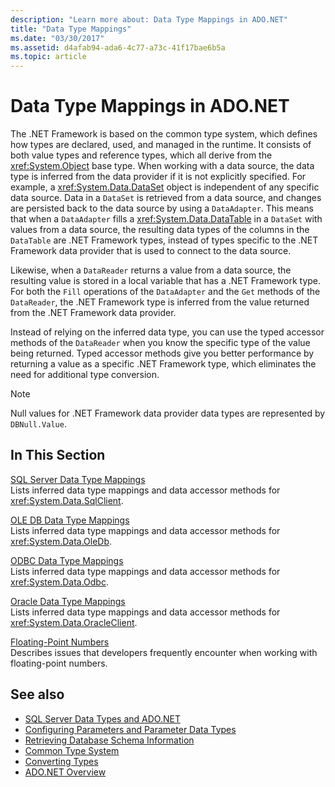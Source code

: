 ```yaml
---
description: "Learn more about: Data Type Mappings in ADO.NET"
title: "Data Type Mappings"
ms.date: "03/30/2017"
ms.assetid: d4afab94-ada6-4c77-a73c-41f17bae6b5a
ms.topic: article
---
```

# Data Type Mappings in ADO.NET

The .NET Framework is based on the common type system, which defines how types are declared, used, and managed in the runtime. It consists of both value types and reference types, which all derive from the <xref:System.Object> base type. When working with a data source, the data type is inferred from the data provider if it is not explicitly specified. For example, a <xref:System.Data.DataSet> object is independent of any specific data source. Data in a `DataSet` is retrieved from a data source, and changes are persisted back to the data source by using a `DataAdapter`. This means that when a `DataAdapter` fills a <xref:System.Data.DataTable> in a `DataSet` with values from a data source, the resulting data types of the columns in the `DataTable` are .NET Framework types, instead of types specific to the .NET Framework data provider that is used to connect to the data source.  
  
 Likewise, when a `DataReader` returns a value from a data source, the resulting value is stored in a local variable that has a .NET Framework type. For both the `Fill` operations of the `DataAdapter` and the `Get` methods of the `DataReader`, the .NET Framework type is inferred from the value returned from the .NET Framework data provider.  
  
 Instead of relying on the inferred data type, you can use the typed accessor methods of the `DataReader` when you know the specific type of the value being returned. Typed accessor methods give you better performance by returning a value as a specific .NET Framework type, which eliminates the need for additional type conversion.  
  
> [!NOTE]
> Null values for .NET Framework data provider data types are represented by `DBNull.Value`.  
  
## In This Section  

 [SQL Server Data Type Mappings](sql-server-data-type-mappings.md)  
 Lists inferred data type mappings and data accessor methods for <xref:System.Data.SqlClient>.  
  
 [OLE DB Data Type Mappings](ole-db-data-type-mappings.md)  
 Lists inferred data type mappings and data accessor methods for <xref:System.Data.OleDb>.  
  
 [ODBC Data Type Mappings](odbc-data-type-mappings.md)  
 Lists inferred data type mappings and data accessor methods for <xref:System.Data.Odbc>.  
  
 [Oracle Data Type Mappings](oracle-data-type-mappings.md)  
 Lists inferred data type mappings and data accessor methods for <xref:System.Data.OracleClient>.  
  
 [Floating-Point Numbers](floating-point-numbers.md)  
 Describes issues that developers frequently encounter when working with floating-point numbers.  
  
## See also

- [SQL Server Data Types and ADO.NET](./sql/sql-server-data-types.md)
- [Configuring Parameters and Parameter Data Types](configuring-parameters-and-parameter-data-types.md)
- [Retrieving Database Schema Information](retrieving-database-schema-information.md)
- [Common Type System](../../../standard/base-types/common-type-system.md)
- [Converting Types](/previous-versions/visualstudio/visual-studio-2008/t8s7t9bf(v=vs.90))
- [ADO.NET Overview](ado-net-overview.md)
